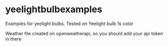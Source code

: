 # yeelightbulbexamples
Examples for yeelight bulbs. Tested on Yeelight bulb 1s color

Weather file created on openweatherapi, so you should add your api token in there
